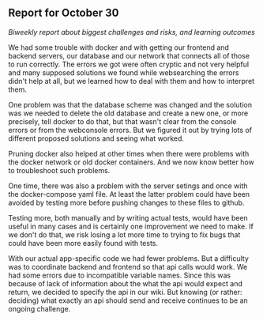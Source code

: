 
## Report for October 30

_Biweekly report about biggest challenges and risks, and learning outcomes_

We had some trouble with docker and with getting our frontend and backend servers, our database and our network that connects all of those to run correctly. The errors we got were often cryptic and not very helpful and many supposed solutions we found while websearching the errors didn't help at all, but we learned how to deal with them and how to interpret them.

One problem was that the database scheme was changed and the solution was we needed to delete the old database and create a new one, or more precisely, tell docker to do that, but that wasn't clear from the console errors or from the webconsole errors. But we figured it out by trying lots of different proposed solutions and seeing what worked.

Pruning docker also helped at other times when there were problems with the docker network or old docker containers. And we now know better how to troubleshoot such problems.

One time, there was also a problem with the server setings and once with the docker-compose yaml file. At least the latter problem could have been avoided by testing more before pushing changes to these files to github.

Testing more, both manually and by writing actual tests, would have been useful in many cases and is certainly one improvement we need to make. If we don't do that, we risk losing a lot more time to trying to fix bugs that could have been more easily found with tests.

With our actual app-specific code we had fewer problems. But a difficulty was to coordinate backend and frontend so that api calls would work. We had some errors due to incompatible variable names. Since this was because of lack of information about the what the api would expect and return, we decided to specify the api in our wiki. But knowing (or rather: deciding) what exactly an api should send and receive continues to be an ongoing challenge.



